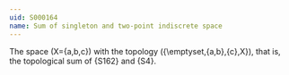 ```yaml
---
uid: S000164
name: Sum of singleton and two-point indiscrete space
---
```


The space \(X=\{a,b,c\}\) with the topology \(\{\emptyset,\{a,b\},\{c\},X\}\), that is,
the topological sum of {S162} and {S4}.
